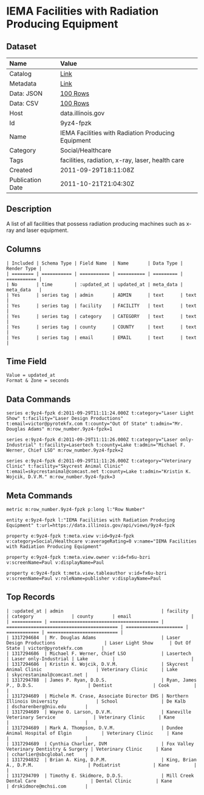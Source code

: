 # IEMA Facilities with Radiation Producing Equipment

## Dataset

| Name | Value |
| :--- | :---- |
| Catalog | [Link](https://catalog.data.gov/dataset/iema-facilities-with-radiation-producing-equipment-35b6d) |
| Metadata | [Link](https://data.illinois.gov/api/views/9yz4-fpzk) |
| Data: JSON | [100 Rows](https://data.illinois.gov/api/views/9yz4-fpzk/rows.json?max_rows=100) |
| Data: CSV | [100 Rows](https://data.illinois.gov/api/views/9yz4-fpzk/rows.csv?max_rows=100) |
| Host | data.illinois.gov |
| Id | 9yz4-fpzk |
| Name | IEMA Facilities with Radiation Producing Equipment |
| Category | Social/Healthcare |
| Tags | facilities, radiation, x-ray, laser, health care |
| Created | 2011-09-29T18:11:08Z |
| Publication Date | 2011-10-21T21:04:30Z |

## Description

A list of all facilities that possess radiation producing machines such as x-ray and laser equipment.

## Columns

```ls
| Included | Schema Type | Field Name  | Name       | Data Type | Render Type |
| ======== | =========== | =========== | ========== | ========= | =========== |
| No       | time        | :updated_at | updated_at | meta_data | meta_data   |
| Yes      | series tag  | admin       | ADMIN      | text      | text        |
| Yes      | series tag  | facility    | FACILITY   | text      | text        |
| Yes      | series tag  | category    | CATEGORY   | text      | text        |
| Yes      | series tag  | county      | COUNTY     | text      | text        |
| Yes      | series tag  | email       | EMAIL      | text      | text        |
```

## Time Field

```ls
Value = updated_at
Format & Zone = seconds
```

## Data Commands

```ls
series e:9yz4-fpzk d:2011-09-29T11:11:24.000Z t:category="Laser Light Show" t:facility="Laser Design Productions" t:email=victor@pyrotekfx.com t:county="Out Of State" t:admin="Mr. Douglas Adams" m:row_number.9yz4-fpzk=1

series e:9yz4-fpzk d:2011-09-29T11:11:26.000Z t:category="Laser only-Industrial" t:facility=Lasertech t:county=Lake t:admin="Michael F. Werner, Chief LSO" m:row_number.9yz4-fpzk=2

series e:9yz4-fpzk d:2011-09-29T11:11:26.000Z t:category="Veterinary Clinic" t:facility="Skycrest Animal Clinic" t:email=skycrestanimal@comcast.net t:county=Lake t:admin="Kristin K. Wojcik, D.V.M." m:row_number.9yz4-fpzk=3
```

## Meta Commands

```ls
metric m:row_number.9yz4-fpzk p:long l:"Row Number"

entity e:9yz4-fpzk l:"IEMA Facilities with Radiation Producing Equipment" t:url=https://data.illinois.gov/api/views/9yz4-fpzk

property e:9yz4-fpzk t:meta.view v:id=9yz4-fpzk v:category=Social/Healthcare v:averageRating=0 v:name="IEMA Facilities with Radiation Producing Equipment"

property e:9yz4-fpzk t:meta.view.owner v:id=fx6u-bzri v:screenName=Paul v:displayName=Paul

property e:9yz4-fpzk t:meta.view.tableauthor v:id=fx6u-bzri v:screenName=Paul v:roleName=publisher v:displayName=Paul
```

## Top Records

```ls
| :updated_at | admin                                    | facility                                  | category              | county       | email                      | 
| =========== | ======================================== | ========================================= | ===================== | ============ | ========================== | 
| 1317294684  | Mr. Douglas Adams                        | Laser Design Productions                  | Laser Light Show      | Out Of State | victor@pyrotekfx.com       | 
| 1317294686  | Michael F. Werner, Chief LSO             | Lasertech                                 | Laser only-Industrial | Lake         |                            | 
| 1317294686  | Kristin K. Wojcik, D.V.M.                | Skycrest Animal Clinic                    | Veterinary Clinic     | Lake         | skycrestanimal@comcast.net | 
| 1317294788  | James P. Ryan, D.D.S.                    | Ryan, James P., D.D.S.                    | Dentist               | Cook         |                            | 
| 1317294689  | Michele M. Crase, Associate Director EHS | Northern Illinois University              | School                | De Kalb      | dscharenberg@niu.edu       | 
| 1317294689  | Wayne O. Larson, D.V.M.                  | Kaneville Veterinary Service              | Veterinary Clinic     | Kane         |                            | 
| 1317294689  | Mark A. Thompson, D.V.M.                 | Dundee Animal Hospital of Elgin           | Veterinary Clinic     | Kane         |                            | 
| 1317294689  | Cynthia Charlier, DVM                    | Fox Valley Veterinary Dentistry & Surgery | Veterinary Clinic     | Kane         | ccharlier@sbcglobal.net    | 
| 1317294832  | Brian A. King, D.P.M.                    | King, Brian A., D.P.M.                    | Podiatrist            | Kane         |                            | 
| 1317294709  | Timothy E. Skidmore, D.D.S.              | Mill Creek Dental Care                    | Dental Clinic         | Kane         | drskidmore@mchsi.com       | 
```